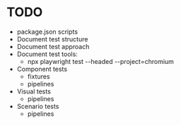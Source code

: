# TODO

- package.json scripts
- Document test structure
- Document test approach
- Document test tools:
  - npx playwright test --headed --project=chromium
- Component tests
  - fixtures
  - pipelines
- Visual tests
  - pipelines
- Scenario tests
  - pipelines
